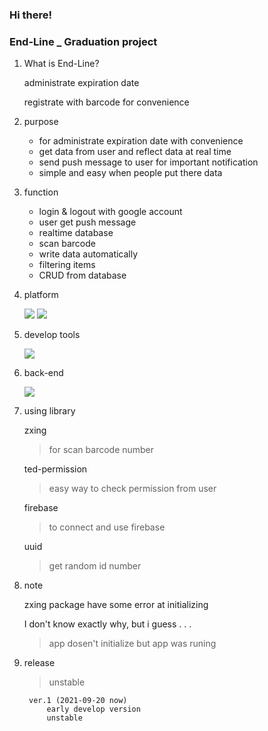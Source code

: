 ### Hi there!

### End-Line \_ Graduation project

1. What is End-Line?

   administrate expiration date

   registrate with barcode for convenience

2. purpose

    - for administrate expiration date with convenience
    - get data from user and reflect data at real time
    - send push message to user for important notification 
    - simple and easy when people put there data

3. function
    - login & logout with google account
    - user get push message
    - realtime database
    - scan barcode 
    - write data automatically
    - filtering items
    - CRUD from database

4. platform

    <img src="https://img.shields.io/badge/-Java-00758F?logo=Java&logoColor=white" />    
    <img src="https://img.shields.io/badge/-Android-brightgreen?logo=Android&logoColor=white" />

5. develop tools

    <img src="https://img.shields.io/badge/-Android Studio-3DDC84?logo=AndroidStudio&logoColor=white" />

6. back-end

    <img src="https://img.shields.io/badge/-Firebase-white?logo=Firebase&logoColor=FFCA28" />

7. using library

    zxing
    > for scan barcode number

    ted-permission
    > easy way to check permission from user

    firebase
    > to connect and use firebase

    uuid
    > get random id number

8. note

    zxing package have some error at initializing

    I don't know exactly why, but i guess . . .
    > app dosen't initialize but app was runing

9. release
    > unstable

        ver.1 (2021-09-20 now)
            early develop version
            unstable
